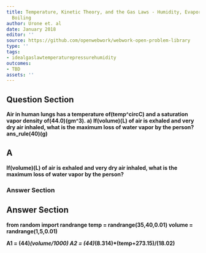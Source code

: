 ```yaml
---
title: Temperature, Kinetic Theory, and the Gas Laws - Humidity, Evaporation, and
  Boiling
author: Urone et. al
date: January 2018
editor: ''
source: https://github.com/openwebwork/webwork-open-problem-library
type: ''
tags:
- idealgaslawtemperaturepressurehumidity
outcomes:
- TBD
assets: ''
---
```


## Question Section 

<b>
Air in human lungs has a temperature of(temp^circC) and a saturation vapor density of(44.0)(gm^3).
a) If(volume)(L) of air is exhaled and very dry air inhaled, what is the maximum loss of water vapor by the person?
ans_rule(40)(g)

## A
If(volume)(L) of air is exhaled and very dry air inhaled, what is the maximum loss of water vapor by the person?
### Answer Section


## Answer Section

from random import randrange
temp = randrange(35,40,0.01)
volume = randrange(1,5,0.01)

A1 = (44)*(volume/1000)
A2 = (44)*(8.314)*(temp+273.15)/(18.02)